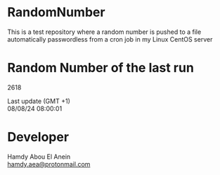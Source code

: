 # RandomNumber    
This is a test repository where a random number is pushed to a file automatically passwordless from a cron job in my Linux CentOS server    
# Random Number of the last run   
2618
      
Last update (GMT +1)    
08/08/24 08:00:01
# Developer    
Hamdy Abou El Anein   
hamdy.aea@protonmail.com
